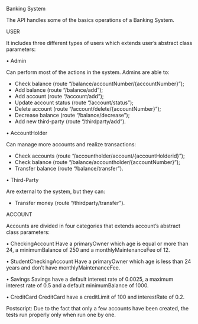 Banking System

The API handles some of the basics operations of a Banking System.

USER

It includes three different types of users which extends user’s abstract class parameters:

•	Admin  

Can perform most of the actions in the system.
Admins are able to:
-	Check balance
     (route “/balance/accountNumber/{accountNumber}”);
-	Add balance
     (route “/balance/add”);
-	Add account
     (route “/account/add”);
-	Update account status
     (route “/account/status”);
-	Delete account
     (route “/account/delete/{accountNumber}”);
-	Decrease balance
     (route “/balance/decrease”);
-	Add new third-party
     (route “/thirdparty/add”).

•	AccountHolder

Can manage more accounts and realize transactions:
-	Check accounts
     (route “/accountholder/account/{accountHolderid}”);
-	Check balance
     (route “/balance/accountholder/{accountNumber}”);
-	Transfer balance
     (route “/balance/transfer”).

•	Third-Party

Are external to the system, but they can:
-	Transfer money
     (route “/thirdparty/transfer”).

ACCOUNT

Accounts are divided in four categories that extends account’s abstract class parameters:

•	CheckingAccount
 Have a primaryOwner which age is equal or more than 24, a minimumBalance of 250 and a monthlyMaintenanceFee of 12.

•	StudentCheckingAccount
 Have a primaryOwner which age is less than 24 years and don’t have monthlyMaintenanceFee.

•	Savings
 Savings have a default interest rate of 0.0025, a maximum interest rate of 0.5 and a default minimumBalance of 1000.

•	CreditCard
 CreditCard have a creditLimit of 100 and interestRate of 0.2.

Postscript: Due to the fact that only a few accounts have been created, the tests run properly only when run one by one.